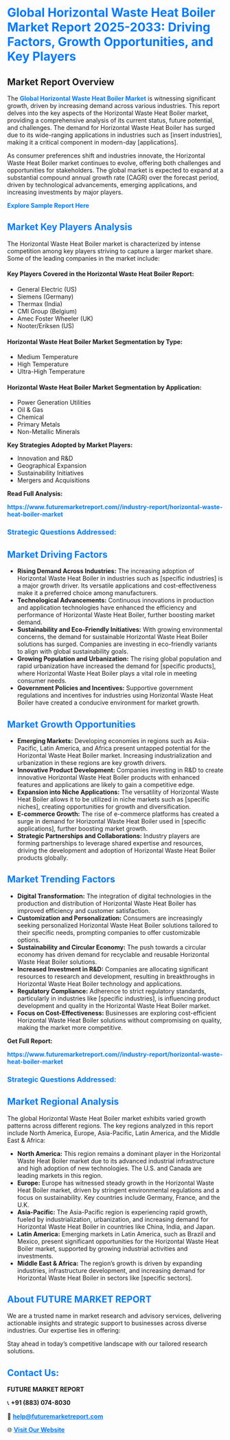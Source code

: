 <h1 style="color: #007BFF;">Global Horizontal Waste Heat Boiler Market Report 2025-2033: Driving Factors, Growth Opportunities, and Key Players</h1>

<section id="overview">
<h2>Market Report Overview</h2>
<p>The <a href="https://www.futuremarketreport.com//industry-report/horizontal-waste-heat-boiler-market" style="color: #007BFF; text-decoration: none;"><strong>Global Horizontal Waste Heat Boiler Market</strong></a> is witnessing significant growth, driven by increasing demand across various industries. This report delves into the key aspects of the Horizontal Waste Heat Boiler market, providing a comprehensive analysis of its current status, future potential, and challenges. The demand for Horizontal Waste Heat Boiler has surged due to its wide-ranging applications in industries such as [insert industries], making it a critical component in modern-day [applications].</p>
<p>As consumer preferences shift and industries innovate, the Horizontal Waste Heat Boiler market continues to evolve, offering both challenges and opportunities for stakeholders. The global market is expected to expand at a substantial compound annual growth rate (CAGR) over the forecast period, driven by technological advancements, emerging applications, and increasing investments by major players.</p>
</section>

<section id="overview">
<p><a href="https://www.futuremarketreport.com//request-sample/reportId=54060" style="color: #007BFF; text-decoration: none;"><strong>Explore Sample Report Here</strong></a></p>
</section>

<section id="key-players">
<h2 style="color: #007BFF;">Market Key Players Analysis</h2>
<p>The Horizontal Waste Heat Boiler market is characterized by intense competition among key players striving to capture a larger market share. Some of the leading companies in the market include:</p>
<h4>Key Players Covered in the Horizontal Waste Heat Boiler Report:</h4>
<ul><li>General Electric (US)</li><li>Siemens (Germany)</li><li>Thermax (India)</li><li>CMI Group (Belgium)</li><li>Amec Foster Wheeler (UK)</li><li>Nooter/Eriksen (US)</li></ul>
<h4>Horizontal Waste Heat Boiler Market Segmentation by Type:</h4>
<ul><li>Medium Temperature</li><li>High Temperature</li><li>Ultra-High Temperature</li></ul>

<h4>Horizontal Waste Heat Boiler Market Segmentation by Application:</h4>
<ul><li>Power Generation Utilities</li><li>Oil &amp; Gas</li><li>Chemical</li><li>Primary Metals</li><li>Non-Metallic Minerals</li></ul>
<p><strong>Key Strategies Adopted by Market Players:</strong></p>
<ul>
<li>Innovation and R&D</li>
<li>Geographical Expansion</li>
<li>Sustainability Initiatives</li>
<li>Mergers and Acquisitions</li>
</ul>
</section>

<section>
<p><strong>Read Full Analysis: </strong></p><a href="https://www.futuremarketreport.com//industry-report/horizontal-waste-heat-boiler-market" style="color: #007BFF; text-decoration: none;"><strong>https://www.futuremarketreport.com//industry-report/horizontal-waste-heat-boiler-market</strong></a>
<h3 style="color: #007BFF;">Strategic Questions Addressed:</h3>
</section>

<section id="driving-factors">
<h2 style="color: #007BFF;">Market Driving Factors</h2>
<ul>
<li><strong>Rising Demand Across Industries:</strong> The increasing adoption of Horizontal Waste Heat Boiler in industries such as [specific industries] is a major growth driver. Its versatile applications and cost-effectiveness make it a preferred choice among manufacturers.</li>
<li><strong>Technological Advancements:</strong> Continuous innovations in production and application technologies have enhanced the efficiency and performance of Horizontal Waste Heat Boiler, further boosting market demand.</li>
<li><strong>Sustainability and Eco-Friendly Initiatives:</strong> With growing environmental concerns, the demand for sustainable Horizontal Waste Heat Boiler solutions has surged. Companies are investing in eco-friendly variants to align with global sustainability goals.</li>
<li><strong>Growing Population and Urbanization:</strong> The rising global population and rapid urbanization have increased the demand for [specific products], where Horizontal Waste Heat Boiler plays a vital role in meeting consumer needs.</li>
<li><strong>Government Policies and Incentives:</strong> Supportive government regulations and incentives for industries using Horizontal Waste Heat Boiler have created a conducive environment for market growth.</li>
</ul>
</section>

<section id="growth-opportunities">
<h2 style="color: #007BFF;">Market Growth Opportunities</h2>
<ul>
<li><strong>Emerging Markets:</strong> Developing economies in regions such as Asia-Pacific, Latin America, and Africa present untapped potential for the Horizontal Waste Heat Boiler market. Increasing industrialization and urbanization in these regions are key growth drivers.</li>
<li><strong>Innovative Product Development:</strong> Companies investing in R&D to create innovative Horizontal Waste Heat Boiler products with enhanced features and applications are likely to gain a competitive edge.</li>
<li><strong>Expansion into Niche Applications:</strong> The versatility of Horizontal Waste Heat Boiler allows it to be utilized in niche markets such as [specific niches], creating opportunities for growth and diversification.</li>
<li><strong>E-commerce Growth:</strong> The rise of e-commerce platforms has created a surge in demand for Horizontal Waste Heat Boiler used in [specific applications], further boosting market growth.</li>
<li><strong>Strategic Partnerships and Collaborations:</strong> Industry players are forming partnerships to leverage shared expertise and resources, driving the development and adoption of Horizontal Waste Heat Boiler products globally.</li>
</ul>
</section>

<section id="trending-factors">
<h2 style="color: #007BFF;">Market Trending Factors</h2>
<ul>
<li><strong>Digital Transformation:</strong> The integration of digital technologies in the production and distribution of Horizontal Waste Heat Boiler has improved efficiency and customer satisfaction.</li>
<li><strong>Customization and Personalization:</strong> Consumers are increasingly seeking personalized Horizontal Waste Heat Boiler solutions tailored to their specific needs, prompting companies to offer customizable options.</li>
<li><strong>Sustainability and Circular Economy:</strong> The push towards a circular economy has driven demand for recyclable and reusable Horizontal Waste Heat Boiler solutions.</li>
<li><strong>Increased Investment in R&D:</strong> Companies are allocating significant resources to research and development, resulting in breakthroughs in Horizontal Waste Heat Boiler technology and applications.</li>
<li><strong>Regulatory Compliance:</strong> Adherence to strict regulatory standards, particularly in industries like [specific industries], is influencing product development and quality in the Horizontal Waste Heat Boiler market.</li>
<li><strong>Focus on Cost-Effectiveness:</strong> Businesses are exploring cost-efficient Horizontal Waste Heat Boiler solutions without compromising on quality, making the market more competitive.</li>
</ul>
</section>

<section>
<p><strong>Get Full Report: </strong></p><a href="https://www.futuremarketreport.com//industry-report/horizontal-waste-heat-boiler-market" style="color: #007BFF; text-decoration: none;"><strong>https://www.futuremarketreport.com//industry-report/horizontal-waste-heat-boiler-market</strong></a>
<h3 style="color: #007BFF;">Strategic Questions Addressed:</h3>
</section>


<section id="regional-analysis">
<h2 style="color: #007BFF;">Market Regional Analysis</h2>
<p>The global Horizontal Waste Heat Boiler market exhibits varied growth patterns across different regions. The key regions analyzed in this report include North America, Europe, Asia-Pacific, Latin America, and the Middle East & Africa:</p>
<ul>
<li><strong>North America:</strong> This region remains a dominant player in the Horizontal Waste Heat Boiler market due to its advanced industrial infrastructure and high adoption of new technologies. The U.S. and Canada are leading markets in this region.</li>
<li><strong>Europe:</strong> Europe has witnessed steady growth in the Horizontal Waste Heat Boiler market, driven by stringent environmental regulations and a focus on sustainability. Key countries include Germany, France, and the U.K.</li>
<li><strong>Asia-Pacific:</strong> The Asia-Pacific region is experiencing rapid growth, fueled by industrialization, urbanization, and increasing demand for Horizontal Waste Heat Boiler in countries like China, India, and Japan.</li>
<li><strong>Latin America:</strong> Emerging markets in Latin America, such as Brazil and Mexico, present significant opportunities for the Horizontal Waste Heat Boiler market, supported by growing industrial activities and investments.</li>
<li><strong>Middle East & Africa:</strong> The region’s growth is driven by expanding industries, infrastructure development, and increasing demand for Horizontal Waste Heat Boiler in sectors like [specific sectors].</li>
</ul>
</section>

<footer>
<h2 style="color: #007BFF;">About FUTURE MARKET REPORT</h2>
<p>We are a trusted name in market research and advisory services, delivering actionable insights and strategic support to businesses across diverse industries. Our expertise lies in offering:</p>

<p>Stay ahead in today’s competitive landscape with our tailored research solutions.</p>

<h2 style="color: #007BFF;">Contact Us:</h2>
<p><strong>FUTURE MARKET REPORT</strong></p>
<p>📞 <strong>+91 (883) 074-8030</strong></p>
<p>📧 <strong><a href="mailto:help@futuremarketreport.com" style="color: #007BFF;">help@futuremarketreport.com</a></strong></p>
<p>🌐 <strong><a href="https://www.futuremarketreport.com/" style="color: #007BFF;">Visit Our Website</a></strong></p>
</footer>
